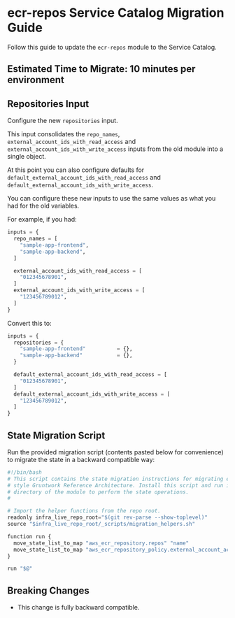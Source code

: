 # ecr-repos Service Catalog Migration Guide

Follow this guide to update the `ecr-repos` module to the Service Catalog.

## Estimated Time to Migrate: 10 minutes per environment

## Repositories Input

Configure the new `repositories` input.

This input consolidates the `repo_names`, `external_account_ids_with_read_access` and `external_account_ids_with_write_access` inputs from the old module into a single object.

At this point you can also configure defaults for `default_external_account_ids_with_read_access` and `default_external_account_ids_with_write_access`.

You can configure these new inputs to use the same values as what you had for the old variables.

For example, if you had:

```python
inputs = {
  repo_names = [
    "sample-app-frontend",
    "sample-app-backend",
  ]

  external_account_ids_with_read_access = [
    "012345678901",
  ]
  external_account_ids_with_write_access = [
    "123456789012",
  ]
}
```

Convert this to:

```python
inputs = {
  repositories = {
    "sample-app-frontend"          = {},
    "sample-app-backend"           = {},
  }

  default_external_account_ids_with_read_access = [
    "012345678901",
  ]
  default_external_account_ids_with_write_access = [
    "123456789012",
  ]
}
```

## State Migration Script

Run the provided migration script (contents pasted below for convenience) to migrate the state in a backward compatible way:

```python
#!/bin/bash
# This script contains the state migration instructions for migrating ecr-repos to the Service Catalog from the old
# style Gruntwork Reference Architecture. Install this script and run it from the terragrunt live configuration
# directory of the module to perform the state operations.
#

# Import the helper functions from the repo root.
readonly infra_live_repo_root="$(git rev-parse --show-toplevel)"
source "$infra_live_repo_root/_scripts/migration_helpers.sh"

function run {
  move_state_list_to_map "aws_ecr_repository.repos" "name"
  move_state_list_to_map "aws_ecr_repository_policy.external_account_access" "id"
}

run "$@"
```

## Breaking Changes

- This change is fully backward compatible.

